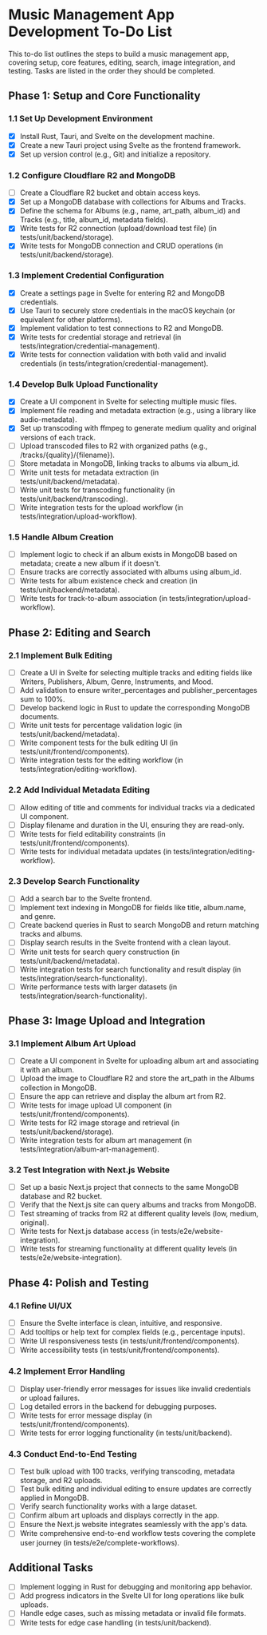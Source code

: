 # Music Management App Development To-Do List

This to-do list outlines the steps to build a music management app, covering setup, core features, editing, search, image integration, and testing. Tasks are listed in the order they should be completed.

## Phase 1: Setup and Core Functionality
### 1.1 Set Up Development Environment

- [x] Install Rust, Tauri, and Svelte on the development machine.
- [x] Create a new Tauri project using Svelte as the frontend framework.
- [x] Set up version control (e.g., Git) and initialize a repository.

### 1.2 Configure Cloudflare R2 and MongoDB

- [ ] Create a Cloudflare R2 bucket and obtain access keys.
- [x] Set up a MongoDB database with collections for Albums and Tracks.
- [x] Define the schema for Albums (e.g., name, art_path, album_id) and Tracks (e.g., title, album_id, metadata fields).
- [x] Write tests for R2 connection (upload/download test file) (in tests/unit/backend/storage).
- [x] Write tests for MongoDB connection and CRUD operations (in tests/unit/backend/storage).

### 1.3 Implement Credential Configuration

- [x] Create a settings page in Svelte for entering R2 and MongoDB credentials.
- [x] Use Tauri to securely store credentials in the macOS keychain (or equivalent for other platforms).
- [x] Implement validation to test connections to R2 and MongoDB.
- [x] Write tests for credential storage and retrieval (in tests/integration/credential-management).
- [x] Write tests for connection validation with both valid and invalid credentials (in tests/integration/credential-management).

### 1.4 Develop Bulk Upload Functionality

- [x] Create a UI component in Svelte for selecting multiple music files.
- [x] Implement file reading and metadata extraction (e.g., using a library like audio-metadata).
- [x] Set up transcoding with ffmpeg to generate medium quality and original versions of each track.
- [ ] Upload transcoded files to R2 with organized paths (e.g., /tracks/{quality}/{filename}).
- [ ] Store metadata in MongoDB, linking tracks to albums via album_id.
- [ ] Write unit tests for metadata extraction (in tests/unit/backend/metadata).
- [ ] Write unit tests for transcoding functionality (in tests/unit/backend/transcoding).
- [ ] Write integration tests for the upload workflow (in tests/integration/upload-workflow).

### 1.5 Handle Album Creation

- [ ] Implement logic to check if an album exists in MongoDB based on metadata; create a new album if it doesn't.
- [ ] Ensure tracks are correctly associated with albums using album_id.
- [ ] Write tests for album existence check and creation (in tests/unit/backend/metadata).
- [ ] Write tests for track-to-album association (in tests/integration/upload-workflow).

## Phase 2: Editing and Search
### 2.1 Implement Bulk Editing

- [ ] Create a UI in Svelte for selecting multiple tracks and editing fields like Writers, Publishers, Album, Genre, Instruments, and Mood.
- [ ] Add validation to ensure writer_percentages and publisher_percentages sum to 100%.
- [ ] Develop backend logic in Rust to update the corresponding MongoDB documents.
- [ ] Write unit tests for percentage validation logic (in tests/unit/backend/metadata).
- [ ] Write component tests for the bulk editing UI (in tests/unit/frontend/components).
- [ ] Write integration tests for the editing workflow (in tests/integration/editing-workflow).

### 2.2 Add Individual Metadata Editing

- [ ] Allow editing of title and comments for individual tracks via a dedicated UI component.
- [ ] Display filename and duration in the UI, ensuring they are read-only.
- [ ] Write tests for field editability constraints (in tests/unit/frontend/components).
- [ ] Write tests for individual metadata updates (in tests/integration/editing-workflow).

### 2.3 Develop Search Functionality

- [ ] Add a search bar to the Svelte frontend.
- [ ] Implement text indexing in MongoDB for fields like title, album.name, and genre.
- [ ] Create backend queries in Rust to search MongoDB and return matching tracks and albums.
- [ ] Display search results in the Svelte frontend with a clean layout.
- [ ] Write unit tests for search query construction (in tests/unit/backend/metadata).
- [ ] Write integration tests for search functionality and result display (in tests/integration/search-functionality).
- [ ] Write performance tests with larger datasets (in tests/integration/search-functionality).

## Phase 3: Image Upload and Integration
### 3.1 Implement Album Art Upload

- [ ] Create a UI component in Svelte for uploading album art and associating it with an album.
- [ ] Upload the image to Cloudflare R2 and store the art_path in the Albums collection in MongoDB.
- [ ] Ensure the app can retrieve and display the album art from R2.
- [ ] Write tests for image upload UI component (in tests/unit/frontend/components).
- [ ] Write tests for R2 image storage and retrieval (in tests/unit/backend/storage).
- [ ] Write integration tests for album art management (in tests/integration/album-art-management).

### 3.2 Test Integration with Next.js Website

- [ ] Set up a basic Next.js project that connects to the same MongoDB database and R2 bucket.
- [ ] Verify that the Next.js site can query albums and tracks from MongoDB.
- [ ] Test streaming of tracks from R2 at different quality levels (low, medium, original).
- [ ] Write tests for Next.js database access (in tests/e2e/website-integration).
- [ ] Write tests for streaming functionality at different quality levels (in tests/e2e/website-integration).

## Phase 4: Polish and Testing
### 4.1 Refine UI/UX

- [ ] Ensure the Svelte interface is clean, intuitive, and responsive.
- [ ] Add tooltips or help text for complex fields (e.g., percentage inputs).
- [ ] Write UI responsiveness tests (in tests/unit/frontend/components).
- [ ] Write accessibility tests (in tests/unit/frontend/components).

### 4.2 Implement Error Handling

- [ ] Display user-friendly error messages for issues like invalid credentials or upload failures.
- [ ] Log detailed errors in the backend for debugging purposes.
- [ ] Write tests for error message display (in tests/unit/frontend/components).
- [ ] Write tests for error logging functionality (in tests/unit/backend).

### 4.3 Conduct End-to-End Testing

- [ ] Test bulk upload with 100 tracks, verifying transcoding, metadata storage, and R2 uploads.
- [ ] Test bulk editing and individual editing to ensure updates are correctly applied in MongoDB.
- [ ] Verify search functionality works with a large dataset.
- [ ] Confirm album art uploads and displays correctly in the app.
- [ ] Ensure the Next.js website integrates seamlessly with the app's data.
- [ ] Write comprehensive end-to-end workflow tests covering the complete user journey (in tests/e2e/complete-workflows).

## Additional Tasks

- [ ] Implement logging in Rust for debugging and monitoring app behavior.
- [ ] Add progress indicators in the Svelte UI for long operations like bulk uploads.
- [ ] Handle edge cases, such as missing metadata or invalid file formats.
- [ ] Write tests for edge case handling (in tests/unit/backend). 